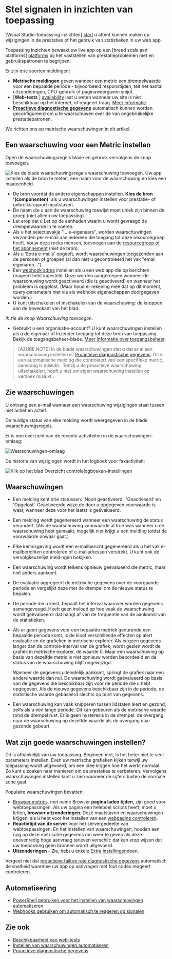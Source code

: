 <properties 
    pageTitle="Stel signalen in inzichten toepassing | Microsoft Azure" 
    description="Ontvang een bericht over de trage responstijden, uitzonderingen en andere prestaties of het gebruik van wijzigingen in uw web app." 
    services="application-insights" 
    documentationCenter=""
    authors="alancameronwills" 
    manager="douge"/>

<tags 
    ms.service="application-insights" 
    ms.workload="tbd" 
    ms.tgt_pltfrm="ibiza" 
    ms.devlang="na" 
    ms.topic="article" 
    ms.date="10/14/2016" 
    ms.author="awills"/>
 
# <a name="set-alerts-in-application-insights"></a>Stel signalen in inzichten van toepassing

[Visual Studio-toepassing inzichten] [ start] u attent kunnen maken op wijzigingen in de prestaties of het gebruik van statistieken in uw web app. 

Toepassing inzichten bewaakt uw live app op een [breed scala aan platforms] [ platforms] bij het vaststellen van prestatieproblemen met en gebruikspatronen te begrijpen.

Er zijn drie soorten meldingen:

* **Metrische meldingen** geven wanneer een metric een drempelwaarde voor een bepaalde periode - bijvoorbeeld responstijden, telt het aantal uitzonderingen, CPU-gebruik of paginaweergaven snijdt. 
* [**Web-tests** ] [ availability] laat u weten wanneer uw site is niet beschikbaar op het internet, of reageert traag. [Meer informatie][availability].
* [**Proactieve diagnostische gegevens**](app-insights-proactive-diagnostics.md) automatisch kunnen worden geconfigureerd om u te waarschuwen over de van ongebruikelijke prestatiepatronen.

We richten ons op metrische waarschuwingen in dit artikel.

## <a name="set-a-metric-alert"></a>Een waarschuwing voor een Metric instellen

Open de waarschuwingsregels blade en gebruik vervolgens de knop toevoegen. 

![Kies de blade waarschuwingsregels waarschuwing toevoegen. Uw app instellen als de bron te meten, een naam voor de waarschuwing en kies een maateenheid.](./media/app-insights-alerts/01-set-metric.png)

* De bron voordat de andere eigenschappen instellen. **Kies de bron '(componenten)'** als u waarschuwingen instellen voor prestatie- of gebruiksrapport maatstaven.
* De naam die u aan de waarschuwing toewijst moet uniek zijn binnen de groep (niet alleen uw toepassing).
* Let erop dat u Let op de eenheden waarin u wordt gevraagd de drempelwaarde in te voeren.
* Als u het selectievakje "... e-eigenaars", worden waarschuwingen verzonden per e-mail aan iedereen die toegang tot deze resourcegroep heeft. Vouw deze reeks mensen, toevoegen aan de [resourcegroep of het abonnement](app-insights-resources-roles-access-control.md) (niet de bron).
* Als u 'Extra e-mails' opgeeft, wordt waarschuwingen toegezonden aan de personen of groepen (al dan niet u gecontroleerd het vak "email eigenaren..."). 
* Een [webhook adres](../monitoring-and-diagnostics/insights-webhooks-alerts.md) instellen als u een web app die op berichten reageert hebt ingesteld. Deze worden aangeroepen wanneer de waarschuwing wordt geactiveerd (die is geactiveerd) en wanneer het probleem is opgelost. (Maar houd er rekening mee dat op dit moment, query-parameters niet via als webhook eigenschappen doorgegeven worden.)
* U kunt uitschakelen of inschakelen van de waarschuwing: de knoppen aan de bovenkant van het blad.

*Ik zie de knop Waarschuwing toevoegen.* 

- Gebruikt u een organisatie-account? U kunt waarschuwingen instellen als u de eigenaar of Inzender toegang tot deze bron van toepassing. Bekijk de toegangsbeheer-blade. [Meer informatie over toegangsbeheer][roles].

> [AZURE.NOTE] In de blade waarschuwingen ziet u dat er al een waarschuwing instellen is: [Proactieve diagnostische gegevens](app-insights-proactive-failure-diagnostics.md). Dit is een automatische melding die controleert van een specifieke metric, aanvraag is mislukt.. Tenzij u de proactieve waarschuwing uitschakelen, hoeft u niet uw eigen waarschuwing instellen op verzoek mislukt.. 

## <a name="see-your-alerts"></a>Zie waarschuwingen

U ontvang een e-mail wanneer een waarschuwing wijzigingen staat tussen niet actief en actief. 

De huidige status van elke melding wordt weergegeven in de blade waarschuwingsregels.

Er is een overzicht van de recente activiteiten in de waarschuwingen-omlaag:

![Waarschuwingen-omlaag](./media/app-insights-alerts/010-alert-drop.png)

De historie van wijzigingen wordt in het logboek voor faxactiviteit:

![Klik op het blad Overzicht controlelogboeken-instellingen](./media/app-insights-alerts/09-alerts.png)



## <a name="how-alerts-work"></a>Waarschuwingen

* Een melding kent drie statussen: 'Nooit geactiveerd', 'Geactiveerd' en 'Opgelost'. Geactiveerde wijze de door u opgegeven voorwaarde is waar, wanneer deze voor het laatst is geëvalueerd.

* Een melding wordt gegenereerd wanneer een waarschuwing de status verandert. (Als de waarschuwing voorwaarde al true was wanneer u de waarschuwing hebt gemaakt, mogelijk niet krijgt u een melding totdat de voorwaarde onwaar gaat.)

* Elke kennisgeving wordt een e-mailbericht gegenereerd als u het vak e-mailberichten controleren of e-mailadressen verstrekt. U kunt ook de vervolgkeuzelijst meldingen bekijken.

* Een waarschuwing wordt telkens opnieuw geëvalueerd die metric, maar niet anders aankomt.

* De evaluatie aggregeert de metrische gegevens over de voorgaande periode en vergelijkt deze met de drempel om de nieuwe status te bepalen.

* De periode die u kiest, bepaalt het interval waarover worden gegevens samengevoegd. Heeft geen invloed op hoe vaak de waarschuwing wordt geëvalueerd: dat hangt af van de frequentie van de aankomst van de statistieken.

* Als er geen gegevens voor een bepaalde metriek gedurende een bepaalde periode komt, is de kloof verschillende effecten op alert evaluatie en de grafieken in metrische explorer. Als er geen gegevens langer dan de controle-interval van de grafiek, wordt gezien wordt de grafiek in metrische explorer, de waarde 0. Maar een waarschuwing op basis van dezelfde metric is niet opnieuw worden beoordeeld en de status van de waarschuwing blijft ongewijzigd. 

    Wanneer de gegevens uiteindelijk aankomt, springt de grafiek naar een andere waarde dan nul. De waarschuwing wordt geëvalueerd op basis van de gegevens die beschikbaar zijn voor de periode die u hebt opgegeven. Als de nieuwe gegevens beschikbaar zijn in de periode, de statistische waarde gebaseerd slechts op punt van gegevens.

* Een waarschuwing kan vaak knipperen tussen lidstaten alert en gezond, zelfs als u een lange periode. Dit kan gebeuren als de metrische waarde rond de drempel rust. Er is geen hysteresis in de drempel: de overgang naar de waarschuwing op dezelfde waarde als de overgang naar gezonde gebeurt.



## <a name="what-are-good-alerts-to-set"></a>Wat zijn goede waarschuwingen instellen?

Dit is afhankelijk van uw toepassing. Beginnen met, is het beter niet te veel parameters instellen. Even uw metrische grafieken kijken terwijl uw toepassing wordt uitgevoerd, om een idee krijgen hoe het werkt normaal. Zo kunt u zoeken naar manieren om de prestaties te verbeteren. Vervolgens waarschuwingen instellen kunt u zien wanneer de cijfers buiten de normale zone gaat. 

Populaire waarschuwingen bevatten:

* [Browser metrics][client], met name Browser **pagina laden tijden**, zijn goed voor webtoepassingen. Als uw pagina een heleboel scripts heeft, moet u letten, **browser uitzonderingen**. Deze maatstaven en waarschuwingen krijgen, als u hebt voor het instellen van een [webpagina controleren][client].
* **Reactietijd van de server** voor het servergedeelte van webtoepassingen. En het instellen van waarschuwingen, houden een oog op deze metrische gegevens om weer te geven als deze onevenredig hoge aanvraag tarieven verschilt: dat kan erop wijzen dat uw toepassing geen bronnen wordt uitgevoerd. 
* **Uitzonderingen** - Zie, hebt u enkele [Extra instellingen](app-insights-asp-net-exceptions.md)doen.

Vergeet niet dat [proactieve failure rate diagnostische gegevens](app-insights-proactive-failure-diagnostics.md) automatisch de snelheid waarmee uw app op aanvragen met fout codes reageert controleren. 

## <a name="automation"></a>Automatisering

* [PowerShell gebruiken voor het instellen van waarschuwingen automatiseren](app-insights-powershell-alerts.md)
* [Webhooks gebruiken om automatisch te reageren op signalen](../monitoring-and-diagnostics/insights-webhooks-alerts.md)

## <a name="see-also"></a>Zie ook

* [Beschikbaarheid van web-tests](app-insights-monitor-web-app-availability.md)
* [Instellen van waarschuwingen automatiseren](app-insights-powershell-alerts.md)
* [Proactieve diagnostische gegevens](app-insights-proactive-diagnostics.md) 



<!--Link references-->

[availability]: app-insights-monitor-web-app-availability.md
[client]: app-insights-javascript.md
[platforms]: app-insights-platforms.md
[roles]: app-insights-resources-roles-access-control.md
[start]: app-insights-overview.md

 